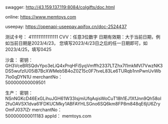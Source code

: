 swagger:
http://43.159.137.119:8084/colgifts/doc.html

online:
https://www.memtoys.com

useepay:
https://openapi-useepay.apifox.cn/doc-2524437

测试卡号：
  4111111111111111
CVV：任意3位数字
日期有效期：大于当前日期，例如当前日期是2023/4/23，
您填写2023/4/23日之后的任一日期即可，如2023/4/25，填写0425

沙盒：
  密钥：
    GH3VceBRSQdvYpo3eLiQ4xPrqHFiSyqVmffh2337LTZhx7l1mkMVI7VwzNK3DS5wufzIU05iB7BcXWMeb5B4oZ0Z15c0F7tveL83Le6TURqb1nnPwnUvWb7Io0qDYN1U
  merchantNo：  
    500000000009501

生产：
  密钥：
    NSnNGKcD46ExGLihuJGH61W33IsjmiUfqAqisWoCuT18h1EJ1XfJnn9Qh58ol2fuOAVSX1dva61FDKUCMky1ABFAYHLSGno6SQ6km8FP8m848qE6jU6ZryOmFJ037lZr
  merchantNo：  
    500000000011183
  appId：
    memtoys.com 


